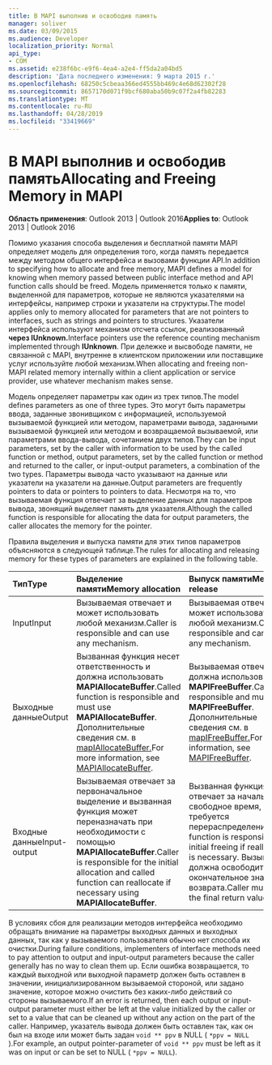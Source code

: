 ```yaml
---
title: В MAPI выполнив и освободив память
manager: soliver
ms.date: 03/09/2015
ms.audience: Developer
localization_priority: Normal
api_type:
- COM
ms.assetid: e238f6bc-e9f6-4ea4-a2e4-ff5da2a04bd5
description: 'Дата последнего изменения: 9 марта 2015 г.'
ms.openlocfilehash: 68250c5cbeaa366ed4555bb469c4e68d62302f28
ms.sourcegitcommit: 8657170d071f9bcf680aba50b9c07f2a4fb82283
ms.translationtype: MT
ms.contentlocale: ru-RU
ms.lasthandoff: 04/28/2019
ms.locfileid: "33419669"
---
```

# <a name="allocating-and-freeing-memory-in-mapi"></a><span data-ttu-id="c7251-103">В MAPI выполнив и освободив память</span><span class="sxs-lookup"><span data-stu-id="c7251-103">Allocating and Freeing Memory in MAPI</span></span>

  
  
<span data-ttu-id="c7251-104">**Область применения**: Outlook 2013 | Outlook 2016</span><span class="sxs-lookup"><span data-stu-id="c7251-104">**Applies to**: Outlook 2013 | Outlook 2016</span></span> 
  
<span data-ttu-id="c7251-105">Помимо указания способа выделения и бесплатной памяти MAPI определяет модель для определения того, когда память передается между методом общего интерфейса и вызовами функции API.</span><span class="sxs-lookup"><span data-stu-id="c7251-105">In addition to specifying how to allocate and free memory, MAPI defines a model for knowing when memory passed between public interface method and API function calls should be freed.</span></span> <span data-ttu-id="c7251-106">Модель применяется только к памяти, выделенной для параметров, которые не являются указателями на интерфейсы, например строки и указатели на структуры.</span><span class="sxs-lookup"><span data-stu-id="c7251-106">The model applies only to memory allocated for parameters that are not pointers to interfaces, such as strings and pointers to structures.</span></span> <span data-ttu-id="c7251-107">Указатели интерфейса используют механизм отсчета ссылок, реализованный **через IUnknown.**</span><span class="sxs-lookup"><span data-stu-id="c7251-107">Interface pointers use the reference counting mechanism implemented through **IUnknown**.</span></span> <span data-ttu-id="c7251-108">При дележке и высвободе памяти, не связанной с MAPI, внутренне в клиентском приложении или поставщике услуг используйте любой механизм.</span><span class="sxs-lookup"><span data-stu-id="c7251-108">When allocating and freeing non-MAPI related memory internally within a client application or service provider, use whatever mechanism makes sense.</span></span> 
  
<span data-ttu-id="c7251-109">Модель определяет параметры как один из трех типов.</span><span class="sxs-lookup"><span data-stu-id="c7251-109">The model defines parameters as one of three types.</span></span> <span data-ttu-id="c7251-110">Это могут быть параметры ввода, заданные звонивщиком с информацией, используемой вызываемой функцией или методом, параметрами вывода, заданными вызываемой функцией или методом и возвращаемой вызываемой, или параметрами ввода-вывода, сочетанием двух типов.</span><span class="sxs-lookup"><span data-stu-id="c7251-110">They can be input parameters, set by the caller with information to be used by the called function or method, output parameters, set by the called function or method and returned to the caller, or input-output parameters, a combination of the two types.</span></span> <span data-ttu-id="c7251-111">Параметры вывода часто указывают на данные или указатели на указатели на данные.</span><span class="sxs-lookup"><span data-stu-id="c7251-111">Output parameters are frequently pointers to data or pointers to pointers to data.</span></span> <span data-ttu-id="c7251-112">Несмотря на то, что вызываемая функция отвечает за выделение данных для параметров вывода, звонящий выделяет память для указателя.</span><span class="sxs-lookup"><span data-stu-id="c7251-112">Although the called function is responsible for allocating the data for output parameters, the caller allocates the memory for the pointer.</span></span> 
  
<span data-ttu-id="c7251-113">Правила выделения и выпуска памяти для этих типов параметров объясняются в следующей таблице.</span><span class="sxs-lookup"><span data-stu-id="c7251-113">The rules for allocating and releasing memory for these types of parameters are explained in the following table.</span></span>
  
|<span data-ttu-id="c7251-114">**Тип**</span><span class="sxs-lookup"><span data-stu-id="c7251-114">**Type**</span></span>|<span data-ttu-id="c7251-115">**Выделение памяти**</span><span class="sxs-lookup"><span data-stu-id="c7251-115">**Memory allocation**</span></span>|<span data-ttu-id="c7251-116">**Выпуск памяти**</span><span class="sxs-lookup"><span data-stu-id="c7251-116">**Memory release**</span></span>|
|:-----|:-----|:-----|
|<span data-ttu-id="c7251-117">Input</span><span class="sxs-lookup"><span data-stu-id="c7251-117">Input</span></span>  <br/> |<span data-ttu-id="c7251-118">Вызываемая отвечает и может использовать любой механизм.</span><span class="sxs-lookup"><span data-stu-id="c7251-118">Caller is responsible and can use any mechanism.</span></span>  <br/> |<span data-ttu-id="c7251-119">Вызываемая отвечает и может использовать любой механизм.</span><span class="sxs-lookup"><span data-stu-id="c7251-119">Caller is responsible and can use any mechanism.</span></span>  <br/> |
|<span data-ttu-id="c7251-120">Выходные данные</span><span class="sxs-lookup"><span data-stu-id="c7251-120">Output</span></span>  <br/> |<span data-ttu-id="c7251-121">Вызванная функция несет ответственность и должна использовать **MAPIAllocateBuffer**.</span><span class="sxs-lookup"><span data-stu-id="c7251-121">Called function is responsible and must use **MAPIAllocateBuffer**.</span></span> <span data-ttu-id="c7251-122">Дополнительные сведения см. в [mapIAllocateBuffer.](mapiallocatebuffer.md)</span><span class="sxs-lookup"><span data-stu-id="c7251-122">For more information, see [MAPIAllocateBuffer](mapiallocatebuffer.md).</span></span>  <br/> |<span data-ttu-id="c7251-123">Вызываемая отвечает и должна использовать **MAPIFreeBuffer**.</span><span class="sxs-lookup"><span data-stu-id="c7251-123">Caller is responsible and must use **MAPIFreeBuffer**.</span></span> <span data-ttu-id="c7251-124">Дополнительные сведения см. в [mapIFreeBuffer.](mapifreebuffer.md)</span><span class="sxs-lookup"><span data-stu-id="c7251-124">For more information, see [MAPIFreeBuffer](mapifreebuffer.md).</span></span>  <br/> |
|<span data-ttu-id="c7251-125">Входные данные</span><span class="sxs-lookup"><span data-stu-id="c7251-125">Input-output</span></span>  <br/> |<span data-ttu-id="c7251-126">Вызываемая отвечает за первоначальное выделение и вызванная функция может переназначать при необходимости с помощью **MAPIAllocateBuffer**.</span><span class="sxs-lookup"><span data-stu-id="c7251-126">Caller is responsible for the initial allocation and called function can reallocate if necessary using **MAPIAllocateBuffer**.</span></span>  <br/> |<span data-ttu-id="c7251-127">Вызванная функция отвечает за начальное свободное время, если требуется перераспределение.</span><span class="sxs-lookup"><span data-stu-id="c7251-127">Called function is responsible for initial freeing if reallocation is necessary.</span></span> <span data-ttu-id="c7251-128">Вызываемая должна освободить окончательное значение возврата.</span><span class="sxs-lookup"><span data-stu-id="c7251-128">Caller must free the final return value.</span></span>  <br/> |
   
<span data-ttu-id="c7251-129">В условиях сбоя для реализации методов интерфейса необходимо обращать внимание на параметры выходных данных и выходных данных, так как у вызываемого пользователя обычно нет способа их очистки.</span><span class="sxs-lookup"><span data-stu-id="c7251-129">During failure conditions, implementers of interface methods need to pay attention to output and input-output parameters because the caller generally has no way to clean them up.</span></span> <span data-ttu-id="c7251-130">Если ошибка возвращается, то каждый выходной или выходной параметр должен быть оставлен в значении, инициализированном вызываемой стороной, или задано значение, которое можно очистить без каких-либо действий со стороны вызываемого.</span><span class="sxs-lookup"><span data-stu-id="c7251-130">If an error is returned, then each output or input-output parameter must either be left at the value initialized by the caller or set to a value that can be cleaned up without any action on the part of the caller.</span></span> <span data-ttu-id="c7251-131">Например, указатель вывода должен быть оставлен так, как он был на входе или может быть задан  `void ** ppv` в NULL (  `*ppv = NULL` ).</span><span class="sxs-lookup"><span data-stu-id="c7251-131">For example, an output pointer-parameter of  `void ** ppv` must be left as it was on input or can be set to NULL (  `*ppv = NULL`).</span></span>
  

